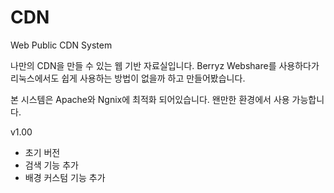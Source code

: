 # CDN
Web Public CDN System

나만의 CDN을 만들 수 있는 웹 기반 자료실입니다.
Berryz Webshare를 사용하다가 리눅스에서도 쉽게 사용하는 방법이 없을까 하고 만들어봤습니다.

본 시스템은 Apache와 Ngnix에 최적화 되어있습니다. 왠만한 환경에서 사용 가능합니다.

v1.00
* 초기 버전
* 검색 기능 추가
* 배경 커스텀 기능 추가
